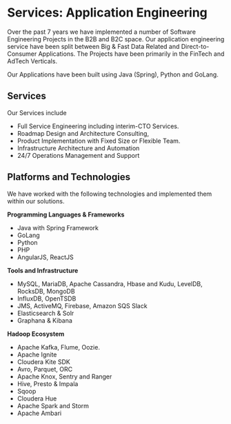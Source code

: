 # Services: Application Engineering

Over the past 7 years we have implemented a number of Software Engineering Projects in the B2B and B2C space. Our application engineering service have been split between Big & Fast Data Related and Direct-to-Consumer Applications. The Projects have been primarily in the FinTech and AdTech Verticals.

Our Applications have been built using Java \(Spring\), Python and GoLang.

## Services

Our Services include

* Full Service Engineering including interim-CTO Services.
* Roadmap Design and Architecture Consulting, 
* Product Implementation with Fixed Size or Flexible Team.
* Infrastructure Architecture and Automation
* 24/7 Operations Management and Support

## Platforms and Technologies

We have worked with the following technologies and implemented them within our solutions.

**Programming Languages & Frameworks**

* Java with Spring Framework
* GoLang
* Python
* PHP
* AngularJS, ReactJS

**Tools and Infrastructure**

* MySQL, MariaDB, Apache Cassandra, Hbase and Kudu, LevelDB, RocksDB, MongoDB
* InfluxDB, OpenTSDB
* JMS, ActiveMQ, Firebase, Amazon SQS Slack
* Elasticsearch & Solr
* Graphana & Kibana

**Hadoop Ecosystem**

* Apache Kafka, Flume, Oozie.
* Apache Ignite
* Cloudera Kite SDK
* Avro, Parquet, ORC
* Apache Knox, Sentry and Ranger
* Hive, Presto & Impala
* Sqoop 
* Cloudera Hue
* Apache Spark and Storm
* Apache Ambari



